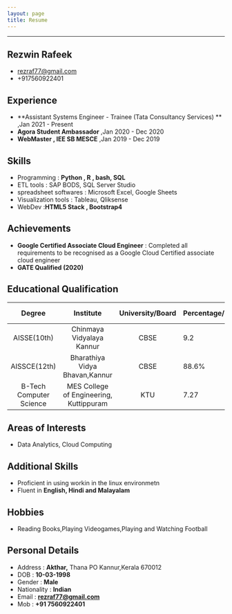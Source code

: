 ```yaml
---
layout: page
title: Resume
---
```

***
## Rezwin Rafeek
* rezraf77@gmail.com
* +917560922401

## Experience
* **Assistant Systems Engineer - Trainee (Tata Consultancy Services) ** ,Jan 2021 - Present
* **Agora Student Ambassador** ,Jan 2020 - Dec 2020
* **WebMaster , IEE SB MESCE** ,Jan 2019 - Dec 2019

## Skills
 * Programming : **Python , R , bash, SQL**
 * ETL tools : SAP BODS, SQL Server Studio
 * spreadsheet softwares : Microsoft Excel, Google Sheets
 * Visualization tools : Tableau, Qliksense
 * WebDev :**HTML5 Stack , Bootstrap4**

## Achievements
* **Google Certified Associate Cloud Engineer** : Completed all requirements to be recognised as a Google Cloud Certified associate cloud engineer
* **GATE Qualified (2020)**

## Educational Qualification

| Degree                  | Institute                               | University/Board |Percentage/CGPA|Year of Passing|
| :---------------------: | :-------------------------------------: | :--------------: |---------------|---------------|
| AISSE(10th)             |Chinmaya Vidyalaya Kannur                | CBSE             | 9.2           | 2014          |
| AISSCE(12th)            | Bharathiya Vidya Bhavan,Kannur          | CBSE             | 88.6%         | 2016          |
| B-Tech Computer Science | MES College of Engineering, Kuttippuram | KTU              | 7.27          | 2020          |

## Areas of Interests
* Data Analytics, Cloud Computing

## Additional Skills
* Proficient in using workin in the linux environmetn
* Fluent in **English, Hindi and Malayalam**

## Hobbies
* Reading Books,Playing Videogames,Playing and Watching Football

## Personal Details
* Address :  **Akthar,**
             Thana PO
             Kannur,Kerala 670012
* DOB :  **10-03-1998**
* Gender : **Male**
* Nationality : **Indian**
* Email : **rezraf77@gmail.com**
* Mob  : **+91 7560922401**



